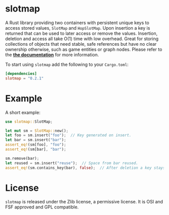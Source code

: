 # slotmap

A Rust library providing two containers with persistent unique keys to access
stored values, `SlotMap` and `HopSlotMap`. Upon insertion a key is returned that
can be used to later access or remove the values. Insertion, deletion and access
all take O(1) time with low overhead. Great for storing collections of objects
that need stable, safe references but have no clear ownership otherwise, such as
game entities or graph nodes. Please refer to the
[**the documentation**](https://docs.rs/slotmap) for more information.

To start using `slotmap` add the following to your `Cargo.toml`:

```toml
[dependencies]
slotmap = "0.2.1"
```

# Example

A short example:

```rust
use slotmap::SlotMap;

let mut sm = SlotMap::new();
let foo = sm.insert("foo");  // Key generated on insert.
let bar = sm.insert("bar");
assert_eq!(sm[foo], "foo");
assert_eq!(sm[bar], "bar");

sm.remove(bar);
let reused = sm.insert("reuse");  // Space from bar reused.
assert_eq!(sm.contains_key(bar), false);  // After deletion a key stays invalid.
```

# License

`slotmap` is released under the Zlib license, a permissive license. It is
OSI and FSF approved and GPL compatible.
